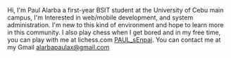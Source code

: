 Hi, I'm Paul Alarba a first-year BSIT student at the University of Cebu main campus,
I'm Interested in web/mobile development, and system administration.
I'm new to this kind of environment and hope to learn more in this community.
I also play chess when I get bored and in my free time, 
you can play with me at lichess.com [PAUL_sEnpai](https://lichess.org/@/PAUL_sEnpai).
You can contact me at my Gmail alarbapaulax@gmail.com


<!---
PaulAlarba/PaulAlarba is a ✨ special ✨ repository because its `README.md` (this file) appears on your GitHub profile.
You can click the Preview link to take a look at your changes.
--->
